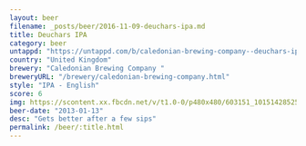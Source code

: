 ```yaml
---
layout: beer
filename: _posts/beer/2016-11-09-deuchars-ipa.md
title: Deuchars IPA
category: beer
untappd: "https://untappd.com/b/caledonian-brewing-company--deuchars-ipa/14649"
country: "United Kingdom"
brewery: "Caledonian Brewing Company "
breweryURL: "/brewery/caledonian-brewing-company.html"
style: "IPA - English"
score: 6
img: https://scontent.xx.fbcdn.net/v/t1.0-0/p480x480/603151_10151428525283745_670825446_n.jpg?_nc_cat=104&_nc_ht=scontent.xx&oh=55abddbeb4ed0cb4211f0fd50d745d61&oe=5D91CBB0
beer-date: "2013-01-13"
desc: "Gets better after a few sips"
permalink: /beer/:title.html
---
```

